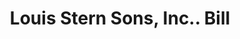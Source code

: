 ---
doi: 10.7916/D8X6501T
date_other: '1925'
date_other_textual: '1925'
form: printed ephemera
genre:
- Invoices
name:
- Louis Stern Sons, Inc.
object_in_context_url: https://biggert.cul.columbia.edu/items/view/ave_biggert_00805
subject_hierarchical_geographic:
- Kearny, New Jersey, United States
subject_name:
- Louis Stern Sons, Inc.
title: Louis Stern Sons, Inc.. Bill
sort_title: Louis Stern Sons, Inc.. Bill
call_number: ave_biggert_00805
coordinates:
- 40.75372,-74.120875
pid: ave_biggert_00805
identifiers: ave_biggert_00805
thumbnail: https://derivativo-2.library.columbia.edu/iiif/2/ldpd:345310/full/!256,256/0/native.jpg
permalink: "/items/ave_biggert_00805/"
layout: iiif-image-page
---
